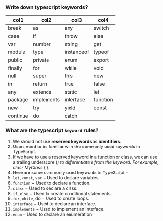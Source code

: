 

### Write down typescript keywords?

| col1     | col2       | col3       | col4     |
| -------- | ---------- | ---------- | -------- |
| break    | as         | any        | switch   |
| case     | if         | throw      | else     |
| var      | number     | string     | get      |
| module   | type       | instanceof | typeof   |
| public   | private    | enum       | export   |
| finally  | for        | while      | void     |
| null     | super      | this       | new      |
| in       | return     | true       | false    |
| any      | extends    | static     | let      |
| package  | implements | interface  | function |
| new      | try        | yield      | const    |
| continue | do         | catch      |

### What are the typescript `keyword` rules?

1) We should not use **reserved keywords** as **identifiers**.
2) Users need to be familiar with the commonly used keywords in TypeScript.
3) If we have to use a reserved keyword in a function or class, we can use a trailing underscore (_) to differentiate it from the keyword. For example, class MyClass_ { }.
4) Here are some commonly used keywords in TypeScript −
5) `let`, `const`, `var` − Used to declare variables.
6) `function` − Used to declare a function.
7) `class` − Used to declare a class.
8) `if`, `else` − Used to create conditional statements.
9) `for`, `while`, do − Used to create loops.
10) `interface` − Used to declare an interface.
11) `implements` − Used to implement an interface.
12) `enum` − Used to declare an enumeration